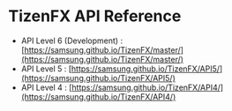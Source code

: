 # TizenFX API Reference

- API Level 6 (Development) : [https://samsung.github.io/TizenFX/master/](https://samsung.github.io/TizenFX/master/)
- API Level 5 : [https://samsung.github.io/TizenFX/API5/](https://samsung.github.io/TizenFX/API5/)
- API Level 4 : [https://samsung.github.io/TizenFX/API4/](https://samsung.github.io/TizenFX/API4/)

